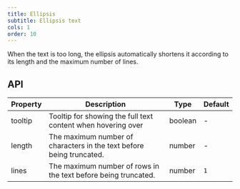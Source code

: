 ```yaml
---
title: Ellipsis 
subtitle: Ellipsis text
cols: 1
order: 10
---
```


When the text is too long, the ellipsis automatically shortens it according to its length and the maximum number of lines.

## API

Property | Description | Type | Default
----|------|-----|------
tooltip | Tooltip for showing the full text content when hovering over | boolean | -
length | 	The maximum number of characters in the text before being truncated. | number | -
lines | The maximum number of rows in the text before being truncated.	 | number | `1`
